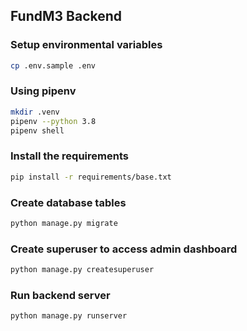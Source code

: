 ## FundM3 Backend
### Setup environmental variables
```bash
cp .env.sample .env
```

### Using pipenv
```bash
mkdir .venv
pipenv --python 3.8
pipenv shell
```

### Install the requirements
```bash
pip install -r requirements/base.txt
```

### Create database tables 
```bash
python manage.py migrate
```

### Create superuser to access admin dashboard
```bash
python manage.py createsuperuser
```

### Run backend server
```bash
python manage.py runserver
```

